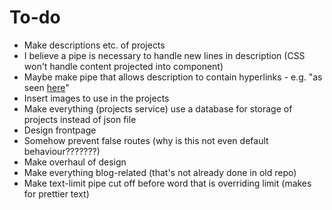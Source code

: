 # To-do

* Make descriptions etc. of projects
* I believe a pipe is necessary to handle new lines in description (CSS won't handle content projected into component)
* Maybe make pipe that allows description to contain hyperlinks - e.g. "as seen [here](https://test.com)"
* Insert images to use in the projects
* Make everything (projects service) use a database for storage of projects instead of json file
* Design frontpage
* Somehow prevent false routes (why is this not even default behaviour???????)
* Make overhaul of design
* Make everything blog-related (that's not already done in old repo)
* Make text-limit pipe cut off before word that is overriding limit (makes for prettier text)